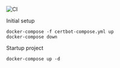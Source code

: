 ![CI](https://github.com/q-user/django-jobs/workflows/CI/badge.svg?branch=master)

Initial setup

    docker-compose -f certbot-compose.yml up
    docker-compose down
    

Startup project

    docker-compose up -d